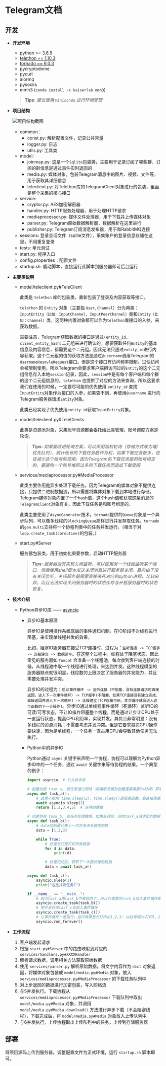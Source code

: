 # Telegram文档

## 开发

- **开发环境**
    - python >= 3.6.5
    - [telethon == 1.10.3](https://docs.telethon.dev/en/latest/)
    - [tornado == 6.0.3](https://www.tornadoweb.org/en/stable/)
    - pycryptodome
    - pycurl
    - aiormq
    - pysocks
    - mmh3 (`conda install -c keiserlab mmh3`)

    > **Tips:** *建议使用 `Miniconda` 进行环境管理*

- **项目结构**

    ![项目结构截图](./project-struct.png)

    - common：
        - const.py: 解析配置文件，记录公共常量
        - logger.py: 日志
        - utils.py: 工具类
    - model:
        - joinmap.py: 这是一个`Sqlite`包装类，主要用于记录订阅了哪些群，订阅的群信息是通过事件实时返回的
        - media.py: 媒体对象，包装Telegram消息中的图片、视频、文件等，用于获取其详细信息
        - teleclient.py: 对Telethon库的TelegramClient对象进行的包装，里面是整个采集的核心接口
    - service:
        - cryptor.py: AES加密解密器
        - handler.py: HTTP服务处理器，用于处理HTTP请求
        - mediaprocessor.py: 媒体文件处理器，用于下载并上传媒体对象
        - parser.py: Telegram原始数据解析器，数据解析在这里进行
        - publisher.py: Telegram订阅消息发布器，用于和RabbitMQ连接
    - sessions: 登录会话文件（sqlite文件），采集账户的登录信息存储在这里，不用重复登录
    - tests: 单元测试
    - start.py: 程序入口
    - config.properties：配置文件
    - startup.sh: 启动脚本，直接运行此脚本到服务器即可后台运行

- **主要类说明**
    - model/teleclient.py#TeleClient

        此类是 `telethon` 库的包装类，重新包装了登录及内容获取等接口。</br>

        `telethon` 的 `Entity` 对象（主要指 `User`, `Channel`）分为两类：
        `InputEntity（比如：InputChannel, InputPeerChannel）`类和`Entity（比如：Channel）`类。这两种内置对象都可以作为`telethon`库接口的入参，来获取数据。

        需要注意，Telegram获取数据的接口是通过`(entity_id, client_entity_hash)`二元组来进行确认的。想要获取任何`Entity`的基本信息及内容信息，都需要这个二元组。因此无法只通过`entity_id`进行内容获取。这个二元组的值的获取方法是通过`@username`调用Telegram的`UsernameResovleRequest`接口。但是这个接口有访问频率限制，过快访问会被限制使用。所以Telegram会要求客户端把访问过的`Entity`的这个二元组信息存入本地`session`记录，因此，`session`中是有每个客户端和每个群的这个二元组信息的。`telethon` 也提供了对应的方法来查询，所以这要求我们在使用的时候，一定要尽可能的优先使用 `entity_id` 查找 `InputEntity`对象作为接口的入参，如果查不到，再使用`@username` 进行向Telegram服务器请求`Entity`对象。</br>

        此类已经实现了优先使用`entity_id`获取`InputEntity`对象。

    - model/teleclient.py#TeleClients

        此类是资源池对象，采集账号资源都会委托给此类管理，账号调度方案是轮询。</br>

        > **Tips:** *如果要改进轮询方案，可以采用加权轮询（存储方式改为堆/优先队列），统计账号的下载任务数作为权，如果下载任务数多，应该减少这个账号的使用。因为Telegram的下载任务是和账号绑定的，要避免一个账号堆积过多的下载任务而造成下载受限*

    - services/mediaprocessor.py#MediaProcessor

        此类主要作用是异步处理下载任务。因为Telegram的媒体对象不提供连接，只提供二进制数据流，所以需要将媒体对象下载到本地进行存储。Telegram媒体对象内置了一个hash值，这个hash值和获取这条消息的`TelegramClient`对象有关，因此下载任务是和账号绑定的。</br>

        此类主要使用了`AsyncGenerator`技术。`tornado`提供的`Queue`对象是一个异步队列，可以像多线程的`BlockingQueue`那样进行并发存取任务。`tornado`的`gen.multi`支持将一个协程列表中的任务并发运行。（相当于对 `loop.create_task(coroutine)`的包装。）

    - start.py#Server

        服务器包装类，用于初始化重要参数，启动HTTP服务器</br>

        > **Tips:** *服务器没有实现关闭监听，可以使用另一个线程监听某个端口，然后使用shell脚本发送关闭消息进行服务器关闭。目前由于没有关闭监听，关闭服务器需要直接杀死对应的python进程，比较麻烦，而且无法实现关闭服务器时的状态保存与开启服务器时的状态恢复。*

- **技术介绍**

    - Python异步IO库 —— [asyncio](https://www.liaoxuefeng.com/wiki/1016959663602400/1017970488768640)
        - 异步IO基本原理

            异步IO是使用操作系统底层的事件通知机制，在IO阶段不对线程进行阻塞，来实现单线程并发的效果。</br>

            比如，阻塞IO服务器在接受TCP连接时，过程为：`监听连接 -> TCP握手 -> 连接建立 -> 数据读写`。在这整个过程中，线程处于阻塞状态，因此常见的服务器如 `Tomcat` 会准备一个线程池，每次收到客户端连接的时候，从线程池中取一个线程进行处理，来达到并发。这种线程模型的服务器缺点就很明显，线程数的上限决定了服务器的并发能力，并且需要处理并发冲突。</br>

            异步IO的过程为：`启动事件循环 -> 监听连接（不阻塞，没有连接请求时直接返回，进入下一次事件循环）-> TCP握手(不阻塞，如果TCP连接没有建立完成，直接返回并进入下一次循环) -> 连接建立(TCP连接可用，本次循环就会进入这个函数的下一步操作)`。异步IO通过单线程事件循环（死循环）监听IO的可读/可写状态，不让IO操作阻塞整个线程，而是通过让步让CPU处于一直运行状态，提高CPU利用率，实现并发。其优点非常明显：没有多线程的资源消耗；不需要考虑并发冲突。但是它要求每次CPU操作要快速，因为是单线程，一个任务一直占用CPU会导致其他任务无法执行。

        - Python中的异步IO

            Python通过 `async` 关键字来声明一个协程，协程可以理解为Python异步IO中的一个任务，通过 `await` 关键字来等待协程的结果。一个典型的例子：

            ```python {.line-numbers}
            import asyncio  # 引入异步库

            # 创建协程 task_a, 该任务通过网络（用睡眠来模拟创建连接需要2s时间）获取一些数据
            async def task_a():
                # 这里不能用 time.sleep(2)，time.sleep()是阻塞函数，会直接阻塞主线程，不具有异步IO的效果
                await asyncio.sleep(2)
                return [1,2,3,4,5]  # 获得的数据

            # 创建协程 task_b, 该任务处理数据，如果处理完，则向task_a请求新的数据
            async def task_b():
                # data初始值代表上一次任务未处理完的数
                data = [1,2,3]

                while True:
                    # 处理方式是打印所有数据
                    for d in data:
                        print(d)

                    # 处理完成后，获取下一次要处理的数据
                    data = await task_a()

            async def task_c():
                asyncio.sleep(1)
                print("这是并发任务C")

            if __name__ == "__main__":
                # 因为task_a再task_b中被调用了，所以只需要将task_b加入事件循环即可
                asyncio.create_task(task_b())
                # 把并发任务task_c也放入事件循环
                asyncio.create_task(task_c())
                # 让事件循环一直运行，运行效果是先打印出1,2,3; 以后每隔2s打印1，2，3，4，5; 同时每隔一秒会并发执行 task_c
                asyncio.run_forever()
            ```

- **工作流程**

    1. 客户端发起请求
    2. 根据 `start.py#Server` 中的路由映射到对应的 `services/handlers.py#XXXXHandler`
    3. 解析请求数据，调用相关方法获取原始数据
    4. 使用 `services/parser.py` 解析原始数据，将文字内容作为 `dict` 对象返回，将媒体对象包装成 `model/media.py#Media` 对象，放入 `services/mediaprocessor.py#MediaProcessor` 的下载任务队列中
    5. 对上步返回的数据进行加密包装，写入网络流
    6. 与5并发执行。下载协程从 `services/mediaprocessor.py#MediaProcessor` 下载队列中取出 `model/media.py#Media` 对象，并调用 `model/media.py#Media.download()` 方法进行异步下载（不会阻塞线程），下载完成后，将 `model/media.py#Media` 对象放入上传队列中
    7. 与6并发执行，上传协程取出上传队列中的任务，上传到存储服务器

## 部署

将项目源码上传到服务器，调整配置文件为正式环境，运行 `startup.sh` 脚本即可。
